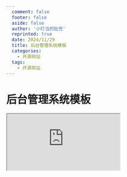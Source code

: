 ```yaml
---
  comment: false
  footer: false
  aside: false
  author: '小叮当的肚兜'
  reprinted: true
  date: 2024/11/29
  title: 后台管理系统模板
  categories:
    - 开源网站
  tags:
    - 开源网站
---
```


# 后台管理系统模板

<iframe src="http://vue.easydo.work/" class="scrollbar mt-4 w-full h-[100vh]"></iframe>
